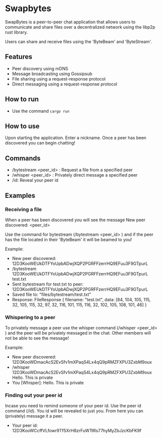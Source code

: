 # Swapbytes

SwapBytes is a peer-to-peer chat application that allows users to communicate and share files over a decentralized network using the libp2p rust library.

Users can share and receive files using the 'ByteBeam' and 'ByteStream'.

## Features

- Peer discovery using mDNS
- Message broadcasting using Gossipsub
- File sharing using a request-response protocol
- Direct messaging using a request-response protocol

## How to run

- Use the command `cargo run`

## How to use

Upon starting the application. Enter a nickname.
Once a peer has been discovered you can begin chatting!

## Commands

- /bytestream <peer_id> <filename>: Request a file from a specified peer
- /whisper <peer_id> <message>: Privately direct message a specified peer
- /id: Reveal your peer id

## Examples

### Receiving a file

When a peer has been discovered you will see the message New peer discovered: <peer_id>

Use the command for bytestream (/bytestream <peer_id> <filename>) and if the peer has the file located in their 'ByteBeam' it will be beamed to you!

Example:

- New peer discovered: 12D3KooWEUkDTFYoUpbADwjXQP2PGRFFzerrHQ9EFuu3F9GTpurL
- /bytestream 12D3KooWEUkDTFYoUpbADwjXQP2PGRFFzerrHQ9EFuu3F9GTpurL test.txt
- Sent bytestream for test.txt to peer: 12D3KooWEUkDTFYoUpbADwjXQP2PGRFFzerrHQ9EFuu3F9GTpurL
- Saved file to: "files/bytestream/test.txt"
- Response: FileResponse { filename: "test.txt", data: [84, 104, 105, 115, 32, 105, 115, 32, 97, 32, 116, 101, 115, 116, 32, 102, 105, 108, 101, 46] }

### Whispering to a peer

To privately message a peer use the whisper command (/whisper <peer_id> <message>) and the peer will be privately messaged in the chat. Other members will not be able to see the message!

Example:

- New peer discovered: 12D3KooWDmacAcS2EvSfv1mXPaqS4Lx4qQ9pRMZFXPU3ZxbM9oux
- /whisper 12D3KooWDmacAcS2EvSfv1mXPaqS4Lx4qQ9pRMZFXPU3ZxbM9oux Hello. This is private
- You [Whisper]: Hello. This is private

### Finding out your peer id

Incase you need to remind someone of your peer id. Use the peer id command (/id). You id will be revealed to just you. From here you can (privately) message it a peer.

- Your peer id: 12D3KooWCcffVLfowr9Tf5XrH8zrFuWTtRs77hyMyZbJzcKbFK9f

